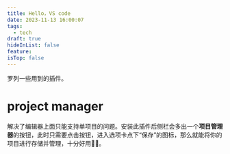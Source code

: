 ```yaml
---
title: Hello，VS code
date: 2023-11-13 16:00:07
tags:
  - tech
draft: true
hideInList: false
feature: 
isTop: false
---
```

罗列一些用到的插件。
# project manager
解决了编辑器上面只能支持单项目的问题。安装此插件后侧栏会多出一个**项目管理器**的按钮，此时只需要点击按钮，进入选项卡点下“保存”的图标，那么就能将你的项目进行存储并管理，十分好用👍🏻。

<!--more-->